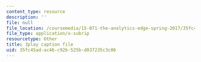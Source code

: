 ```yaml
---
content_type: resource
description: ''
file: null
file_location: /coursemedia/15-071-the-analytics-edge-spring-2017/35fc45adac46c92b525bd037235c3c06_xPneVSOZERk.srt
file_type: application/x-subrip
resourcetype: Other
title: 3play caption file
uid: 35fc45ad-ac46-c92b-525b-d037235c3c06
---
```

